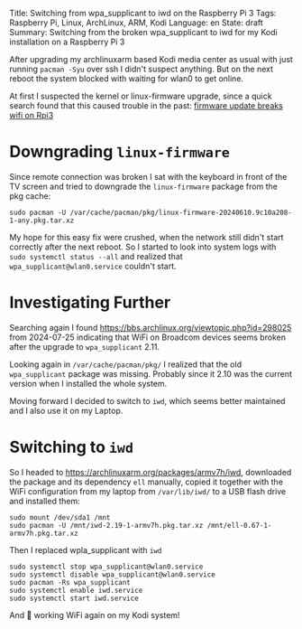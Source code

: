 Title: Switching from wpa\_supplicant to iwd on the Raspberry Pi 3
Tags: Raspberry Pi, Linux, ArchLinux, ARM, Kodi
Language: en
State: draft
Summary: Switching from the broken wpa\_supplicant to iwd for my Kodi installation on a Raspberry Pi 3

After upgrading my archlinuxarm based Kodi media center as usual with just
running `pacman -Syu` over ssh I didn't suspect anything. But on the next
reboot the system blocked with waiting for wlan0 to get online.

At first I suspected the kernel or linux-firmware upgrade, since a quick search
found that this caused trouble in the past: [firmware update breaks wifi on
Rpi3](https://archlinuxarm.org/forum/viewtopic.php?t=15833)

# Downgrading `linux-firmware`

Since remote connection was broken I sat with the keyboard in front of the TV
screen and tried to downgrade the `linux-firmware` package from the pkg cache:

```
sudo pacman -U /var/cache/pacman/pkg/linux-firmware-20240610.9c10a208-1-any.pkg.tar.xz
```

My hope for this easy fix were crushed, when the network still didn't start
correctly after the next reboot. So I started to look into system logs with
`sudo systemctl status --all` and realized that `wpa_supplicant@wlan0.service`
couldn't start.

# Investigating Further

Searching again I found https://bbs.archlinux.org/viewtopic.php?id=298025 from
2024-07-25 indicating that WiFi on Broadcom devices seems broken after the
upgrade to `wpa_supplicant` 2.11.

Looking again in `/var/cache/pacman/pkg/` I realized that the old
`wpa_supplicant` package was missing. Probably since it 2.10 was the current
version when I installed the whole system.

Moving forward I decided to switch to `iwd`, which seems better maintained and
I also use it on my Laptop.

# Switching to `iwd`

So I headed to https://archlinuxarm.org/packages/armv7h/iwd, downloaded the
package and its dependency `ell` manually, copied it together with the WiFi
configuration from my laptop from `/var/lib/iwd/` to a USB flash drive and
installed them:
```
sudo mount /dev/sda1 /mnt
sudo pacman -U /mnt/iwd-2.19-1-armv7h.pkg.tar.xz /mnt/ell-0.67-1-armv7h.pkg.tar.xz
```

Then I replaced wpla\_supplicant with `iwd`

```
sudo systemctl stop wpa_supplicant@wlan0.service
sudo systemctl disable wpa_supplicant@wlan0.service
sudo pacman -Rs wpa_supplicant
sudo systemctl enable iwd.service
sudo systemctl start iwd.service
```

And 🎉 working WiFi again on my Kodi system!
